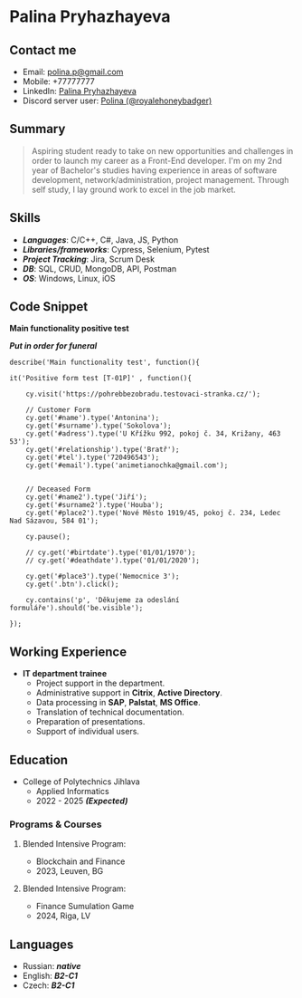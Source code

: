 # Palina Pryhazhayeva

## Contact me
- Email: polina.p@gmail.com
- Mobile: +77777777
- LinkedIn: [Palina Pryhazhayeva](https://www.linkedin.com/in/polina-dev/)
- Discord server user: [Polina (@royalehoneybadger)](https://discordapp.com/users/vibing-bageta)

## Summary
>Aspiring student ready to take on new opportunities and challenges in order to launch my career as a Front-End developer. I'm on my 2nd year of Bachelor's studies having experience in areas of software development, network/administration, project management. Through self study, I lay ground work to excel in the job market. 

## Skills
- ***Languages***: C/C++, C#, Java, JS, Python
- ***Libraries/frameworks***: Cypress, Selenium, Pytest
- ***Project Tracking***: Jira, Scrum Desk
- ***DB***: SQL, CRUD, MongoDB, API, Postman
- ***OS***: Windows, Linux, iOS


## Code Snippet

**Main functionality positive test**

***Put in order for funeral***

```
describe('Main functionality test', function(){

it('Positive form test [T-01P]' , function(){

    cy.visit('https://pohrebbezobradu.testovaci-stranka.cz/');

    // Customer Form
    cy.get('#name').type('Antonina');
    cy.get('#surname').type('Sokolova');
    cy.get('#adress').type('U Křížku 992, pokoj č. 34, Križany, 463 53');
    cy.get('#relationship').type('Bratř'); 
    cy.get('#tel').type('720496543'); 
    cy.get('#email').type('animetianochka@gmail.com'); 


    // Deceased Form
    cy.get('#name2').type('Jiří'); 
    cy.get('#surname2').type('Houba'); 
    cy.get('#place2').type('Nové Město 1919/45, pokoj č. 234, Ledec Nad Sázavou, 584 01');

    cy.pause();

    // cy.get('#birtdate').type('01/01/1970');
    // cy.get('#deathdate').type('01/01/2020');  

    cy.get('#place3').type('Nemocnice 3');
    cy.get('.btn').click();

    cy.contains('p', 'Děkujeme za odeslání formuláře').should('be.visible');

});
```

## Working Experience
- **IT department trainee**
    - Project support in the department.
    - Administrative support in __Citrix__, __Active  Directory__.
    - Data processing in __SAP__, __Palstat__, __MS Office__.
    - Translation of technical documentation.
    - Preparation of presentations.
    - Support of individual users.


## Education
- College of Polytechnics Jihlava
  - Applied Informatics
  - 2022 - 2025 ***(Expected)***
### Programs & Courses
1. Blended Intensive Program:
    - Blockchain and Finance
    - 2023, Leuven, BG

2. Blended Intensive Program:
    - Finance Sumulation Game
    - 2024, Riga, LV

## Languages
- Russian:     ***native***
- English:     ***B2-C1***
- Czech:       ***B2-C1***
